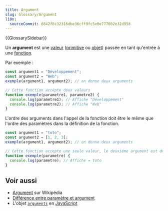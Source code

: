 ```yaml
---
title: Argument
slug: Glossary/Argument
l10n:
  sourceCommit: d842f8c32316dbe36cff9fc5e0e777602e32d958
---
```


{{GlossarySidebar}}

Un **argument** est une [valeur](/fr/docs/Glossary/Value) ([primitive](/fr/docs/Glossary/Primitive) ou [objet](/fr/docs/Glossary/Object)) passée en tant qu'entrée à une [fonction](/fr/docs/Glossary/Function).

Par exemple&nbsp;:

```js
const argument1 = "Développement";
const argument2 = "Web";
exemple(argument1, argument2); // on donne deux arguments

// Cette fonction accepte deux valeurs
function exemple(parametre1, parametre2) {
  console.log(parametre1); // Affiche "Développement"
  console.log(parametre2); // Affiche "Web"
}
```

L'ordre des arguments dans l'appel de la fonction doit être le même que l'ordre des paramètres dans la définition de la fonction.

```js
const argument1 = "toto";
const argument2 = [1, 2, 3];
exemple(argument1, argument2); // on donne deux arguments

// Cette fonction accepte une seule valeur, le deuxième argument est donc ignoré
function exemple(parametre) {
  console.log(parametre); // Affiche = toto
}
```

## Voir aussi

- [Argument](<https://fr.wikipedia.org/wiki/Argument_(informatique)>) sur Wikipédia
- [Différence entre paramètre et argument](/fr/docs/Glossary/Parameter#paramètres_versus_arguments)
- L'objet [`arguments`](/fr/docs/Web/JavaScript/Reference/Functions/arguments) en [JavaScript](/fr/docs/Glossary/JavaScript)
